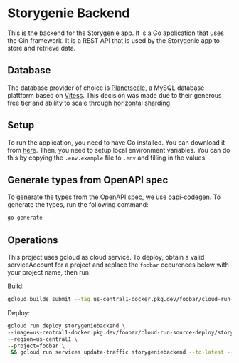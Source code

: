 # Storygenie Backend

This is the backend for the Storygenie app. It is a Go application that uses the Gin framework. It is a REST API that is used by the Storygenie app to store and retrieve data.

## Database
The database provider of choice is [Planetscale](https://planetscale.com/), a MySQL database plattform based on [Vitess](https://vitess.io/).
This decision was made due to their generous free tier and ability to scale through [horizontal sharding](https://planetscale.com/sharding)

## Setup

To run the application, you need to have Go installed. You can download it from [here](https://golang.org/dl/).
Then, you need to setup local environment variables. You can do this by copying the `.env.example` file to `.env` and filling in the values.

## Generate types from OpenAPI spec

To generate the types from the OpenAPI spec, we use [oapi-codegen](https://github.com/deepmap/oapi-codegen). To generate the types, run the following command:

```bash
go generate
```

## Operations

This project uses gcloud as cloud service. To deploy, obtain a valid serviceAccount for a project and replace the `foobar` occurences below with your project name, then run:

Build:

```bash
gcloud builds submit --tag us-central1-docker.pkg.dev/foobar/cloud-run-source-deploy/storygeniebackend:latest
```

Deploy:

```bash
gcloud run deploy storygeniebackend \
--image=us-central1-docker.pkg.dev/foobar/cloud-run-source-deploy/storygeniebackend:latest \
--region=us-central1 \
--project=foobar \
 && gcloud run services update-traffic storygeniebackend --to-latest --region=us-central1 --project=foobar
```
